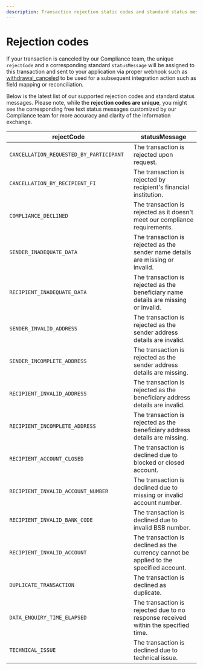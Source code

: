 ```yaml
---
description: Transaction rejection static codes and standard status messages
---
```


# Rejection codes

If your transaction is canceled by our Compliance team, the unique `rejectCode` and a corresponding standard `statusMessage` will be assigned to this transaction and sent to your application via proper webhook such as [withdrawal\_canceled](https://developer.flash-payments.com/webhooks#withdrawal\_cancelled) to be used for a subsequent integration action such as field mapping or reconciliation.&#x20;

Below is the latest list of our supported rejection codes and standard status messages. Please note, while the **rejection codes are unique**, you might see the corresponding free text status messages customized by our Compliance team for more accuracy and clarity of the information exchange.&#x20;

<table><thead><tr><th width="441">rejectCode</th><th width="648">statusMessage</th></tr></thead><tbody><tr><td><code>CANCELLATION_REQUESTED_BY_PARTICIPANT</code></td><td>The transaction is rejected upon request.</td></tr><tr><td><code>CANCELLATION_BY_RECIPIENT_FI</code></td><td>The transaction is rejected by recipient's financial institution.</td></tr><tr><td><code>COMPLIANCE_DECLINED</code></td><td>The transaction is rejected as it doesn't meet our compliance requirements.</td></tr><tr><td><code>SENDER_INADEQUATE_DATA</code></td><td>The transaction is rejected as the sender name details are missing or invalid.</td></tr><tr><td><code>RECIPIENT_INADEQUATE_DATA</code></td><td>The transaction is rejected as the beneficiary name details are missing or invalid.</td></tr><tr><td><code>SENDER_INVALID_ADDRESS</code></td><td>The transaction is rejected as the sender address details are invalid.</td></tr><tr><td><code>SENDER_INCOMPLETE_ADDRESS</code></td><td>The transaction is rejected as the sender address details are missing.</td></tr><tr><td><code>RECIPIENT_INVALID_ADDRESS</code></td><td>The transaction is rejected as the beneficiary address details are invalid.</td></tr><tr><td><code>RECIPIENT_INCOMPLETE_ADDRESS</code></td><td>The transaction is rejected as the beneficiary address details are missing.</td></tr><tr><td><code>RECIPIENT_ACCOUNT_CLOSED</code></td><td>The transaction is declined due to blocked or closed account.</td></tr><tr><td><code>RECIPIENT_INVALID_ACCOUNT_NUMBER</code></td><td>The transaction is declined due to missing or invalid account number.</td></tr><tr><td><code>RECIPIENT_INVALID_BANK_CODE</code></td><td>The transaction is declined due to invalid BSB number.</td></tr><tr><td><code>RECIPIENT_INVALID_ACCOUNT</code></td><td>The transaction is declined as the currency cannot be applied to the specified account.</td></tr><tr><td><code>DUPLICATE_TRANSACTION</code></td><td>The transaction is declined as duplicate.</td></tr><tr><td><code>DATA_ENQUIRY_TIME_ELAPSED</code></td><td>The transaction is rejected due to no response received within the specified time.</td></tr><tr><td><code>TECHNICAL_ISSUE</code></td><td>The transaction is declined due to technical issue.</td></tr></tbody></table>
